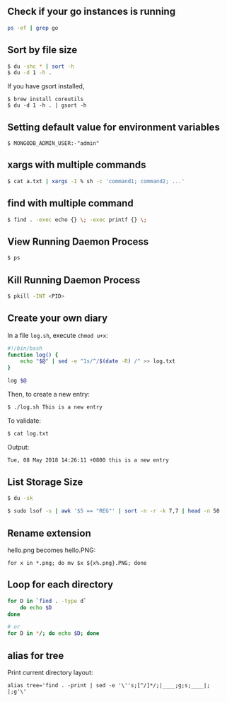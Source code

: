 
## Check if your go instances is running 
```bash
ps -ef | grep go
```

## Sort by file size

```bash
$ du -shc * | sort -h
$ du -d 1 -h .
```

If you have gsort installed, 

```
$ brew install coreutils
$ du -d 1 -h . | gsort -h
```


## Setting default value for environment variables
```
$ MONGODB_ADMIN_USER:-"admin"
```


## xargs with multiple commands

```bash
$ cat a.txt | xargs -I % sh -c 'command1; command2; ...'
```

## find with multiple command

```bash
$ find . -exec echo {} \; -exec printf {} \;
```

## View Running Daemon Process

```bash
$ ps
```

## Kill Running Daemon Process

```bash
$ pkill -INT <PID>
```


## Create your own diary

In a file `log.sh`, execute `chmod u+x`:


```bash
#!/bin/bash
function log() {
	echo "$@" | sed -e "1s/^/$(date -R) /" >> log.txt
}

log $@
```

Then, to create a new entry:

```bash
$ ./log.sh This is a new entry
```

To validate:

```bash
$ cat log.txt
```

Output:

```txt
Tue, 08 May 2018 14:26:11 +0800 this is a new entry
```


## List Storage Size

```bash
$ du -sk

$ sudo lsof -s | awk '$5 == "REG"' | sort -n -r -k 7,7 | head -n 50
```


## Rename extension 

hello.png becomes hello.PNG:
```
for x in *.png; do mv $x ${x%.png}.PNG; done
```

## Loop for each directory

```bash
for D in `find . -type d`                                                                                                    
	do echo $D
done

# or
for D in */; do echo $D; done
```

## alias for tree

Print current directory layout:

```
alias tree='find . -print | sed -e '\''s;[^/]*/;|____;g;s;____|; |;g'\'
```
